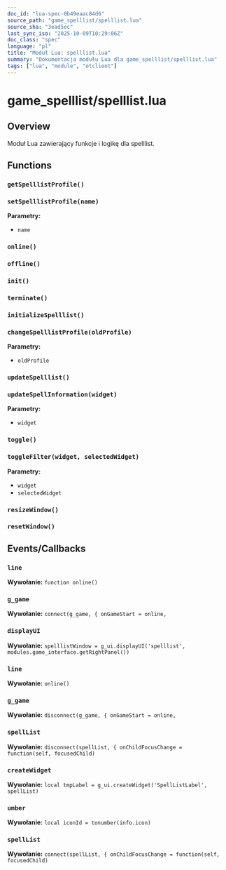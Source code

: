 ```yaml
---
doc_id: "lua-spec-0b49eaac84d6"
source_path: "game_spelllist/spelllist.lua"
source_sha: "3ead5ec"
last_sync_iso: "2025-10-09T10:29:06Z"
doc_class: "spec"
language: "pl"
title: "Moduł Lua: spelllist.lua"
summary: "Dokumentacja modułu Lua dla game_spelllist/spelllist.lua"
tags: ["lua", "module", "otclient"]
---
```


# game_spelllist/spelllist.lua

## Overview

Moduł Lua zawierający funkcje i logikę dla spelllist.

## Functions

### `getSpelllistProfile()`

### `setSpelllistProfile(name)`

**Parametry:**

- `name`

### `online()`

### `offline()`

### `init()`

### `terminate()`

### `initializeSpelllist()`

### `changeSpelllistProfile(oldProfile)`

**Parametry:**

- `oldProfile`

### `updateSpelllist()`

### `updateSpellInformation(widget)`

**Parametry:**

- `widget`

### `toggle()`

### `toggleFilter(widget, selectedWidget)`

**Parametry:**

- `widget`
- `selectedWidget`

### `resizeWindow()`

### `resetWindow()`

## Events/Callbacks

### `line`

**Wywołanie:** `function online()`

### `g_game`

**Wywołanie:** `connect(g_game, { onGameStart = online,`

### `displayUI`

**Wywołanie:** `spelllistWindow = g_ui.displayUI('spelllist', modules.game_interface.getRightPanel())`

### `line`

**Wywołanie:** `online()`

### `g_game`

**Wywołanie:** `disconnect(g_game, { onGameStart = online,`

### `spellList`

**Wywołanie:** `disconnect(spellList, { onChildFocusChange = function(self, focusedChild)`

### `createWidget`

**Wywołanie:** `local tmpLabel = g_ui.createWidget('SpellListLabel', spellList)`

### `umber`

**Wywołanie:** `local iconId = tonumber(info.icon)`

### `spellList`

**Wywołanie:** `connect(spellList, { onChildFocusChange = function(self, focusedChild)`
